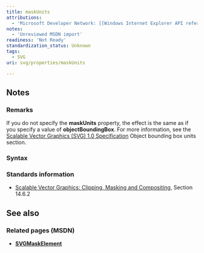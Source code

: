 ```yaml
---
title: maskUnits
attributions:
  - 'Microsoft Developer Network: [[Windows Internet Explorer API reference](http://msdn.microsoft.com/en-us/library/ie/hh828809%28v=vs.85%29.aspx) Article]'
notes:
  - 'Unreviewed MSDN import'
readiness: 'Not Ready'
standardization_status: Unknown
tags:
  - SVG
uri: svg/properties/maskUnits

---
```

## Notes

### Remarks

If you do not specify the **maskUnits** property, the effect is the same as if you specify a value of **objectBoundingBox**. For more information, see the [Scalable Vector Graphics (SVG) 1.0 Specification](http://go.microsoft.com/fwlink/p/?linkid=203737) Object bounding box units section.

### Syntax

### Standards information

-   [Scalable Vector Graphics: Clipping, Masking and Compositing](http://go.microsoft.com/fwlink/p/?linkid=199810), Section 14.6.2

## See also

### Related pages (MSDN)

-   [**SVGMaskElement**](/svg/elements/mask)
